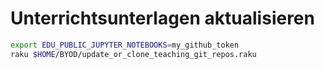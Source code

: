 # Unterrichtsunterlagen aktualisieren

```bash
export EDU_PUBLIC_JUPYTER_NOTEBOOKS=my_github_token
raku $HOME/BYOD/update_or_clone_teaching_git_repos.raku
```
